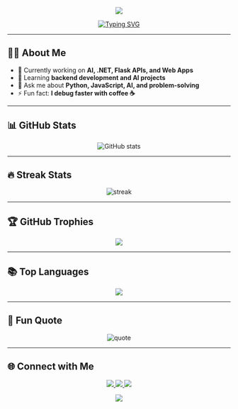 <!-- Animated Header -->
<p align="center">
  <img src="https://capsule-render.vercel.app/api?type=waving&color=0:00ffcc,100:ff00ff&height=200&section=header&text=Hi%20I'm%20RockJunior%20👋&fontSize=40&fontColor=ffffff&animation=twinkling" />
</p>

<!-- Typing Intro -->
<p align="center">
  <a href="https://git.io/typing-svg">
    <img src="https://readme-typing-svg.herokuapp.com?size=30&duration=4000&color=00FF00&center=true&vCenter=true&width=800&lines=Developer+%7C+AI+Enthusiast;Open-Source+Contributor;Lifelong+Learner;Let's+Build+Something+Awesome!" alt="Typing SVG" />
  </a>
</p>

---

## 👨‍💻 About Me
- 🔭 Currently working on **AI, .NET, Flask APIs, and Web Apps**
- 🌱 Learning **backend development and AI projects**
- 💬 Ask me about **Python, JavaScript, AI, and problem-solving**
- ⚡ Fun fact: **I debug faster with coffee ☕**

---

## 📊 GitHub Stats
<p align="center">
  <img src="https://github-readme-stats.vercel.app/api?username=RockJunior&show_icons=true&theme=tokyonight&hide_border=true" alt="GitHub stats" />
</p>

---

## 🔥 Streak Stats
<p align="center">
  <img src="https://github-readme-streak-stats.herokuapp.com?user=RockJunior&theme=neon-palenight&hide_border=true&date_format=M%20j%5B%2C%20Y%5D" alt="streak" />
</p>

---

## 🏆 GitHub Trophies
<p align="center">
  <img src="https://github-profile-trophy.vercel.app/?username=RockJunior&theme=tokyonight&no-frame=true&row=1&column=7" />
</p>

---

## 📚 Top Languages
<p align="center">
  <img src="https://github-readme-stats.vercel.app/api/top-langs/?username=RockJunior&layout=compact&theme=tokyonight&hide_border=true" />
</p>

---

## 🎯 Fun Quote
<p align="center">
  <img src="https://quotes-github-readme.vercel.app/api?type=horizontal&theme=tokyonight" alt="quote" />
</p>

---

## 🌐 Connect with Me
<p align="center">
  <a href="https://www.linkedin.com/in/rodgers-maragia-20a8b5265/" target="_blank">
    <img src="https://img.shields.io/badge/LinkedIn-0077B5?style=for-the-badge&logo=linkedin&logoColor=white"/>
  </a>
  <a href="https://x.com/EmarRoman" target="_blank">
    <img src="https://img.shields.io/badge/Twitter-1DA1F2?style=for-the-badge&logo=twitter&logoColor=white"/>
  </a>
  <a href="mailto:r28081999m@gmail.com">
    <img src="https://img.shields.io/badge/Email-D14836?style=for-the-badge&logo=gmail&logoColor=white"/>
  </a>
</p>

<!-- Footer Wave -->
<p align="center">
  <img src="https://capsule-render.vercel.app/api?type=waving&color=0:ff00ff,100:00ffcc&height=100&section=footer"/>
</p>

